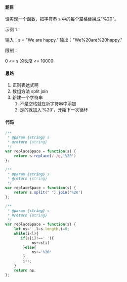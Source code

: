 #### 题目

请实现一个函数，把字符串 s 中的每个空格替换成"%20"。

 

示例 1：

输入：s = "We are happy."
输出："We%20are%20happy."


限制：

0 <= s 的长度 <= 10000

#### 思路

1. 正则表达式啊
2. 数组方法 split join
3. 新建一个字符串
   1. 不是空格就在新字符串中添加
   2. 是的就加入‘%20’，开始下一次循环

#### 代码

```js
/**
 * @param {string} s
 * @return {string}
 */
var replaceSpace = function(s) {
    return s.replace(/ /g,'%20')
};

/**
 * @param {string} s
 * @return {string}
 */
var replaceSpace = function(s) {
    return s.split(" ").join('%20')
};

/**
 * @param {string} s
 * @return {string}
 */
var replaceSpace = function(s) {
    let ns='',l=s.length,i=0;
    while(i<l){
       if(s[i]!==' '){
            ns+=s[i]
        }else{
            ns+='%20'
        }
        i++;
    }
    return ns;
};
```


